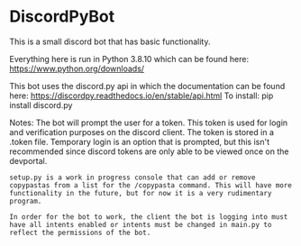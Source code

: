 # DiscordPyBot
This is a small discord bot that has basic functionality.

Everything here is run in Python 3.8.10 which can be found here:
    https://www.python.org/downloads/

This bot uses the discord.py api in which the documentation can be found here:
    https://discordpy.readthedocs.io/en/stable/api.html
    To install: pip install discord.py


Notes:
    The bot will prompt the user for a token. This token is used for login and verification purposes on the discord client.
    The token is stored in a .token file. Temporary login is an option that is prompted, but this isn't recommended since discord tokens are only able to be viewed once on the devportal.

    setup.py is a work in progress console that can add or remove copypastas from a list for the /copypasta command. This will have more functionality in the future, but for now it is a very rudimentary program.

    In order for the bot to work, the client the bot is logging into must have all intents enabled or intents must be changed in main.py to reflect the permissions of the bot.



